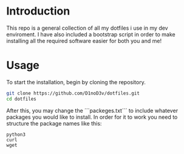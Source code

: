 # Introduction

This repo is a general collection of all my dotfiles i use in my dev enviroment. 
I have also included a bootstrap script in order to make installing all the required software easier for
both you and me!

# Usage

To start the installation, begin by cloning the repository.

```bash
git clone https://github.com/D1noD3v/dotfiles.git
cd dotfiles
``` 
After this, you may change the ´´´packeges.txt´´´ to include whatever packages you would like to install.
In order for it to work you need to structure the package names like this:

```
python3
curl
wget
```
